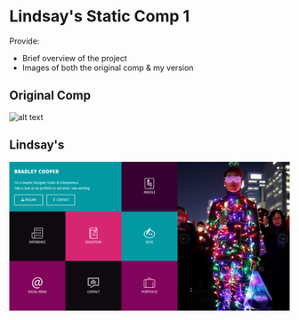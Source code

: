 # Lindsay's Static Comp 1
Provide:
* Brief overview of the project
* Images of both the original comp & my version




## Original Comp
![alt text](http://frontend.turing.io/assets/images/static-comp-challenge-1.jpg 'Original Comp')

## Lindsay's
![alt text](images/lindsays.png "Lindsay's")
